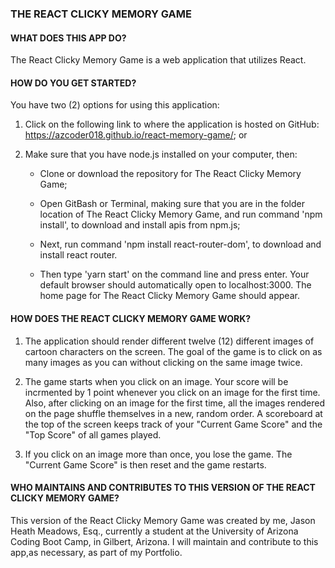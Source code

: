 ### THE REACT CLICKY MEMORY GAME

#### __WHAT DOES THIS APP DO?__

The React Clicky Memory Game is a web application that utilizes React.

#### __HOW DO YOU GET STARTED?__

You have two (2) options for using this application:

1. Click on the following link to where the application is hosted on GitHub: https://azcoder018.github.io/react-memory-game/; or

2. Make sure that you have node.js installed on your computer, then:

    - Clone or download the repository for The React Clicky Memory Game;

    - Open GitBash or Terminal, making sure that you are in the folder location of The React Clicky Memory Game, and run command 'npm               install', to download and install apis from npm.js;

    - Next, run command 'npm install react-router-dom', to download and install react router. 

    - Then type 'yarn start' on the command line and press enter. Your default browser should automatically open to localhost:3000. The home page   for The React Clicky Memory Game should appear.

#### __HOW DOES THE REACT CLICKY MEMORY GAME WORK?__

1.  The application should render different twelve (12) different images of cartoon characters on the screen. The goal of the game is to click on     as many images as you can without clicking on the same image twice. 

2.  The game starts when you click on an image. Your score will be incrmented by 1 point whenever you click on an image for the first time. Also,     after clicking on an image for the first time, all the images rendered on the page shuffle themselves in a new, random order. A scoreboard at     the top of the screen keeps track of your "Current Game Score" and the "Top Score" of all games played.

3.  If you click on an image more than once, you lose the game. The "Current Game Score" is then reset and the game restarts.


#### __WHO MAINTAINS AND CONTRIBUTES TO THIS VERSION OF THE REACT CLICKY MEMORY GAME?__

This version of the React Clicky Memory Game was created by me, Jason Heath Meadows, Esq., currently a student at the University of Arizona Coding Boot Camp, in Gilbert, Arizona. I will maintain and contribute to this app,as necessary, as part of my Portfolio.